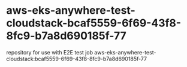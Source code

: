 # aws-eks-anywhere-test-cloudstack-bcaf5559-6f69-43f8-8fc9-b7a8d690185f-77
repository for use with E2E test job aws-eks-anywhere-test-cloudstack:bcaf5559-6f69-43f8-8fc9-b7a8d690185f-77
